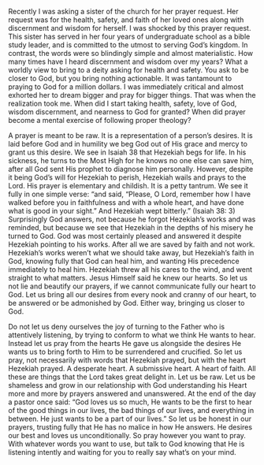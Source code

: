 Recently I was asking a sister of the church for her prayer request. Her request was for the health, safety, and faith of her loved ones along with discernment and wisdom for herself. I was shocked by this prayer request. This sister has served in her four years of undergraduate school as a bible study leader, and is committed to the utmost to serving God’s kingdom. In contrast, the words were so blindingly simple and almost materialistic. How many times have I heard discernment and wisdom over my years? What a worldly view to bring to a deity asking for health and safety. You ask to be closer to God, but you bring nothing actionable. It was tantamount to praying to God for a million dollars. I was immediately critical and almost exhorted her to dream bigger and pray for bigger things. That was when the realization took me. When did I start taking health, safety, love of God, wisdom discernment, and nearness to God for granted? When did prayer become a mental exercise of following proper theology? 

A prayer is meant to be raw. It is a representation of a person’s desires. It is laid before God and in humility we beg God out of His grace and mercy to grant us this desire. We see in Isaiah 38 that Hezekiah begs for life. In his sickness, he turns to the Most High for he knows no one else can save him, after all God sent His prophet to diagnose him personally. However, despite it being God’s will for Hezekiah to perish, Hezekiah wails and prays to the Lord. His prayer is elementary and childish. It is a petty tantrum. We see it fully in one simple verse: “and said, “Please, O Lord, remember how I have walked before you in faithfulness and with a whole heart, and have done what is good in your sight.” And Hezekiah wept bitterly.” (Isaiah 38: 3) Surprisingly God answers, not because he forgot Hezekiah’s works and was reminded, but because we see that Hezekiah in the depths of his misery he turned to God. God was most certainly pleased and answered it despite Hezekiah pointing to his works. After all we are saved by faith and not work. Hezekiah’s works weren’t what we should take away, but Hezekiah’s faith in God, knowing fully that God can heal him, and wanting His precedence immediately to heal him. Hezekiah threw all his cares to the wind, and went straight to what matters. Jesus Himself said he knew our hearts. So let us not lie and beautify our prayers, if we cannot communicate fully our heart to God. Let us bring all our desires from every nook and cranny of our heart, to be answered or be admonished by God. Either way, bringing us closer to God. 

Do not let us deny ourselves the joy of turning to the Father who is attentively listening, by trying to conform to what we think He wants to hear. Instead let us pray from the hearts He gave us alongside the desires He wants us to bring forth to Him to be surrendered and crucified. So let us pray, not necessarily with words that Hezekiah prayed, but with the heart Hezekiah prayed. A desperate heart. A submissive heart. A heart of faith. All these are things that the Lord takes great delight in. Let us be raw. Let us be shameless and grow in our relationship with God understanding his Heart more and more by prayers answered and unanswered. At the end of the day a pastor once said: “God loves us so much, He wants to be the first to hear of the good things in our lives, the bad things of our lives, and everything in between. He just wants to be a part of our lives.” So let us be honest in our prayers, trusting fully that He has no malice in how He answers. He desires our best and loves us unconditionally. So pray however you want to pray. With whatever words you want to use, but talk to God knowing that He is listening intently and waiting for you to really say what’s on your mind.